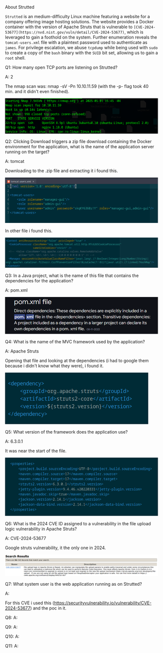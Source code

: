 
About Strutted

`Strutted` is an medium-difficulty Linux machine featuring a website for a company offering image hosting solutions. The website provides a Docker container with the version of Apache Struts that is vulnerable to `[CVE-2024-53677](https://nvd.nist.gov/vuln/detail/CVE-2024-53677)`, which is leveraged to gain a foothold on the system. Further enumeration reveals the `tomcat-users.xml` file with a plaintext password used to authenticate as `james`. For privilege escalation, we abuse `tcpdump` while being used with `sudo` to create a copy of the `bash` binary with the `SUID` bit set, allowing us to gain a `root` shell.



Q1: How many open TCP ports are listening on Strutted?

A: 2

The nmap scan was: nmap -sV -Pn 10.10.11.59  (with the -p- flag took 40 min. and it didn't even finished).

![](../../Img/Pasted%20image%2020250501154801.png)

Q2: Clicking Download triggers a zip file download containing the Docker environment for the application, what is the name of the application server running on the target?

A: tomcat

Downloading to the .zip file and extracting it i found this.

![](../../Img/Pasted%20image%2020250501155522.png)

In other file i found this.

![](../../Img/Pasted%20image%2020250501160026.png)


Q3: In a Java project, what is the name of this file that contains the dependencies for the application?

A: pom.xml

![](../../Img/Pasted%20image%2020250501160116.png)

Q4: What is the name of the MVC framework used by the application?

A: Apache Struts

Opening that file and looking at the dependencies (i had to google them because i didn't know what they were), i found it.

![](../../Img/Pasted%20image%2020250501160932.png)

Q5: What version of the framework does the application use?

A: 6.3.0.1

It was near the start of the file.

![](../../Img/Pasted%20image%2020250501161142.png)

Q6: What is the 2024 CVE ID assigned to a vulnerability in the file upload logic vulnerability in Apache Struts?

A: CVE-2024-53677 

Google struts vulnerability, it the only one in 2024.

![](../../Img/Pasted%20image%2020250501161530.png)

Q7: What system user is the web application running as on Strutted?

A: 

For this CVE i used this (https://securityvulnerability.io/vulnerability/CVE-2024-53677) and the poc in it.



Q8: 
A: 

Q9: 
A: 

Q10: 
A: 

Q11: 
A: 
